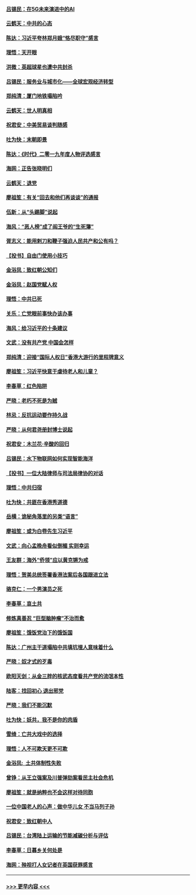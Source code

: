 #### [吕锡民：在5G未来演进中的AI](../pages/nsc993/n11730010.md?t=12182322) 
#### [云鹤天：中共的心态](../pages/nsc993/n11729906.md?t=12182322) 
#### [陈达：习近平夸林郑月娥“恪尽职守”感言](../pages/nsc993/n11729881.md?t=12182322) 
#### [理悟：天开眼](../pages/nsc993/n11729699.md?t=12182322) 
#### [洪微：英超球星也遭中共封杀](../pages/nsc993/n11727243.md?t=12182322) 
#### [吕锡民：服务业与城市化——全球宏观经济转型](../pages/nsc993/n11725845.md?t=12182322) 
#### [郑纯清：厦门地铁塌陷吟](../pages/nsc993/n11725813.md?t=12182322) 
#### [云鹤天：世人明真相](../pages/nsc993/n11725621.md?t=12182322) 
#### [祝君安：中美贸易谈判随感](../pages/nsc993/n11725609.md?t=12182322) 
#### [吐为快：末朝即景](../pages/nsc993/n11723365.md?t=12182322) 
#### [陈达：《时代》二零一九年度人物评选感言](../pages/nsc993/n11723337.md?t=12182322) 
#### [海网：正告张晓明们](../pages/nsc993/n11723228.md?t=12182322) 
#### [云鹤天：退党](../pages/nsc993/n11723056.md?t=12182322) 
#### [廖祖笙：有关“回去和他们再谈谈”的通报](../pages/nsc993/n11722442.md?t=12182322) 
#### [伍新：从“头踢脚”说起](../pages/nsc993/n11722429.md?t=12182322) 
#### [海风：“恶人榜”成了阎王爷的“生死簿”](../pages/nsc993/n11722272.md?t=12182322) 
#### [胥志义：能用剌刀和鞭子强迫人民共产和公有吗？](../pages/nsc993/n11720569.md?t=12182322) 
#### [【投书】自由门使用小技巧](../pages/nsc993/n11720180.md?t=12182322) 
#### [金浴凤：致红朝公知们](../pages/nsc993/n11720563.md?t=12182322) 
#### [金浴凤：赵国党赋人权](../pages/nsc993/n11720533.md?t=12182322) 
#### [理悟：中共已死](../pages/nsc993/n11720233.md?t=12182322) 
#### [关乐：亡党眼前事快办该办事](../pages/nsc993/n11719160.md?t=12182322) 
#### [海风：给习近平的十条建议](../pages/nsc993/n11717616.md?t=12182322) 
#### [文武：没有共产党 中国会怎样](../pages/nsc993/n11717584.md?t=12182322) 
#### [郑纯清：迎接“国际人权日”香港大游行的里程牌意义](../pages/nsc993/n11717417.md?t=12182322) 
#### [廖祖笙：习近平快意于虐待老人和儿童？](../pages/nsc993/n11715313.md?t=12182322) 
#### [李春草：红色陷阱](../pages/nsc993/n11715029.md?t=12182322) 
#### [严晓：老朽不死是为贼](../pages/nsc993/n11712910.md?t=12182322) 
#### [林忌：反抗运动要作持久战](../pages/nsc993/n11712623.md?t=12182322) 
#### [严晓：从何君尧册封博士说起](../pages/nsc993/n11712465.md?t=12182322) 
#### [祝君安：木兰花·辛酸的回归](../pages/nsc993/n11712381.md?t=12182322) 
#### [吕锡民：水下物联网如何实现智能海洋](../pages/nsc993/n11711158.md?t=12182322) 
#### [【投书】一位大陆律师与司法局律协的对话](../pages/nsc993/n11709675.md?t=12182322) 
#### [理悟：中共归宿](../pages/nsc993/n11710059.md?t=12182322) 
#### [吐为快：共匪在香港秀道德](../pages/nsc993/n11709979.md?t=12182322) 
#### [岳横：诡秘角落里的另类“语言”](../pages/nsc993/n11709792.md?t=12182322) 
#### [廖祖笙：或为白卷先生习近平](../pages/nsc993/n11708330.md?t=12182322) 
#### [文武：向心孟晚舟看似倒楣 实则幸运](../pages/nsc993/n11708236.md?t=12182322) 
#### [王友群：海外“侨领”应以黄克锵为戒](../pages/nsc993/n11706176.md?t=12182322) 
#### [理悟：贺美总统签署香港法案后各国跟进立法](../pages/nsc993/n11706853.md?t=12182322) 
#### [骆克仁：一个男演员之死](../pages/nsc993/n11706677.md?t=12182322) 
#### [李春草：哀土共](../pages/nsc993/n11706255.md?t=12182322) 
#### [修炼真善忍 “巨型脑肿瘤”不治而愈](../pages/nsc993/n11705340.md?t=12182322) 
#### [廖祖笙：饿饭党治下的饿饭国](../pages/nsc993/n11705085.md?t=12182322) 
#### [陈达：广州主干道塌陷中共填坑埋人意味着什么](../pages/nsc993/n11705046.md?t=12182322) 
#### [严晓：奴才式的歹毒](../pages/nsc993/n11704826.md?t=12182322) 
#### [欧阳天剑：从金三胖的核武态度看共产党的流氓本性](../pages/nsc993/n11702238.md?t=12182322) 
#### [陆客：找回初心 退出邪党](../pages/nsc993/n11702213.md?t=12182322) 
#### [严晓：我们不能沉默](../pages/nsc993/n11702110.md?t=12182322) 
#### [吐为快：妖共，我不是你的肉盾](../pages/nsc993/n11701366.md?t=12182322) 
#### [雪绮：亡共大戏中的选择](../pages/nsc993/n11699922.md?t=12182322) 
#### [理悟：人不可欺天更不可欺](../pages/nsc993/n11699657.md?t=12182322) 
#### [金浴凤:  土共体制性失败](../pages/nsc993/n11699361.md?t=12182322) 
#### [曾铮：从王立强案及川普弹劾案看民主社会危机](../pages/nsc993/n11699318.md?t=12182322) 
#### [廖祖笙：就是纳粹也不会这样对待同胞](../pages/nsc993/n11697658.md?t=12182322) 
#### [一位中国老人的心声：做中华儿女 不当马列子孙](../pages/nsc993/n11697525.md?t=12182322) 
#### [祝君安：致红朝中人](../pages/nsc993/n11697518.md?t=12182322) 
#### [吕锡民：台湾陆上运输的节能减碳分析与评估](../pages/nsc993/n11694983.md?t=12182322) 
#### [李春草：日暮乡关何处是](../pages/nsc993/n11694805.md?t=12182322) 
#### [海网：殃视打人女记者在英国获罪感言](../pages/nsc993/n11693832.md?t=12182322) 

----
#### [ >>> 更早内容 <<< ](../indexes/nsc993-earlier.md)
